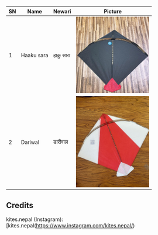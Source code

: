 | SN  | Name            | Newari        | Picture                                                                                   |
|-----|---------------- |---------------|-------------------------------------------------------------------------------------------|
| 1   | Haaku sara      | हाकु सारा     | <img src="https://raw.githubusercontent.com/SarjyantShrestha/changa-dataset/main/kitesImg/black.jpg" alt="Haakusara" width="200"/> |
| 2   | Dariwal         | डारीवाल     | <img src="https://raw.githubusercontent.com/SarjyantShrestha/changa-dataset/main/kitesImg/Dariwal.jpg" alt="Haakusara" width="200"/> |


## Credits
kites.nepal (Instagram): [kites.nepal(https://www.instagram.com/kites.nepal/)
